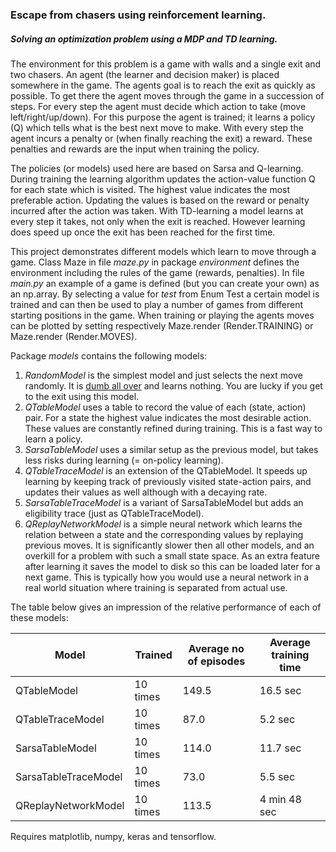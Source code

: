 ### Escape from chasers using reinforcement learning.

##### Solving an optimization problem using a MDP and TD learning. 

The environment for this problem is a game with walls and a single exit and two chasers. An agent (the learner and decision maker) is placed somewhere in the game. The agents goal is to reach the exit as quickly as possible. To get there the agent moves through the game in a succession of steps. For every step the agent must decide which action to take (move left/right/up/down). For this purpose the agent is trained; it learns a policy (Q) which tells what is the best next move to make. With every step the agent incurs a penalty or (when finally reaching the exit) a reward. These penalties and rewards are the input when training the policy. 

The policies (or models) used here are based on Sarsa and Q-learning. During training the learning algorithm updates the action-value function Q for each state which is visited. The highest value indicates the most preferable action. Updating the values is based on the reward or penalty incurred after the action was taken. With TD-learning a model learns at every step it takes, not only when the exit is reached. However learning does speed up once the exit has been reached for the first time. 

This project demonstrates different models which learn to move through a game. Class Maze in file *maze.py* in package *environment* defines the environment including the rules of the game (rewards, penalties). In file *main.py* an example of a game is defined (but you can create your own) as an np.array. By selecting a value for *test* from Enum Test a certain model is trained and can then be used to play a number of games from different starting positions in the game. When training or playing the agents moves can be plotted by setting respectively Maze.render (Render.TRAINING) or Maze.render (Render.MOVES).

Package *models* contains the following models:
1. *RandomModel* is the simplest model and just selects the next move randomly. It is [dumb all over](https://www.youtube.com/watch?v=DR_wf92A8E4) and learns nothing. You are lucky if you get to the exit using this model.
2. *QTableModel* uses a table to record the value of each (state, action) pair. For a state the highest value indicates the most desirable action. These values are constantly refined during training. This is a fast way to learn a policy.
3. *SarsaTableModel* uses a similar setup as the previous model, but takes less risks during learning (= on-policy learning).
4. *QTableTraceModel* is an extension of the QTableModel. It speeds up learning by keeping track of previously visited state-action pairs, and updates their values as well although with a decaying rate.
5. *SarsaTableTraceModel* is a variant of SarsaTableModel but adds an eligibility trace (just as QTableTraceModel). 
6. *QReplayNetworkModel* is a simple neural network which learns the relation between a state and the corresponding values by replaying previous moves. It is significantly slower then all other models, and an overkill for a problem with such a small state space. As an extra feature after learning it saves the model to disk so this can be loaded later for a next game. This is typically how you would use a neural network in a real world situation where training is separated from actual use. 

The table below gives an impression of the relative performance of each of these models:

| Model | Trained | Average no of episodes | Average training time |
| --- | --- | --- | --- | 
| QTableModel | 10 times | 149.5 | 16.5 sec |
| QTableTraceModel | 10 times | 87.0 | 5.2 sec |
| SarsaTableModel | 10 times | 114.0 | 11.7 sec |
| SarsaTableTraceModel | 10 times | 73.0 | 5.5 sec |
| QReplayNetworkModel | 10 times | 113.5 | 4 min 48 sec |


Requires matplotlib, numpy, keras and tensorflow.
